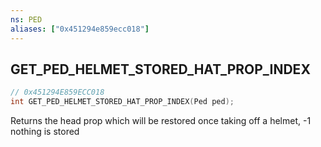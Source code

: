 ```yaml
---
ns: PED
aliases: ["0x451294e859ecc018"]
---
```

## GET_PED_HELMET_STORED_HAT_PROP_INDEX

```c
// 0x451294E859ECC018
int GET_PED_HELMET_STORED_HAT_PROP_INDEX(Ped ped);
```

Returns the head prop which will be restored once taking off a helmet, -1 nothing is stored

